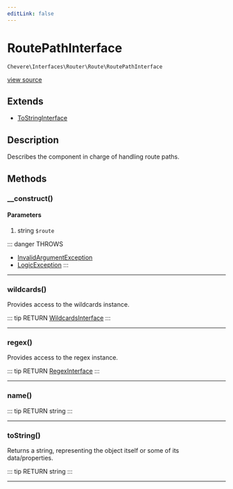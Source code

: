 ```yaml
---
editLink: false
---
```


# RoutePathInterface

`Chevere\Interfaces\Router\Route\RoutePathInterface`

[view source](https://github.com/chevere/chevere/blob/master/src/Chevere/Interfaces/Router/Route/RoutePathInterface.php)

## Extends

- [ToStringInterface](../../To/ToStringInterface.md)

## Description

Describes the component in charge of handling route paths.

## Methods

### __construct()

#### Parameters

1. string `$route`

::: danger THROWS
- [InvalidArgumentException](../../../Exceptions/Core/InvalidArgumentException.md) 
- [LogicException](../../../Exceptions/Core/LogicException.md) 
:::

---

### wildcards()

Provides access to the wildcards instance.

::: tip RETURN
[WildcardsInterface](./WildcardsInterface.md)
:::

---

### regex()

Provides access to the regex instance.

::: tip RETURN
[RegexInterface](../../Regex/RegexInterface.md)
:::

---

### name()

::: tip RETURN
string
:::

---

### toString()

Returns a string, representing the object itself or some of its data/properties.

::: tip RETURN
string
:::

---
